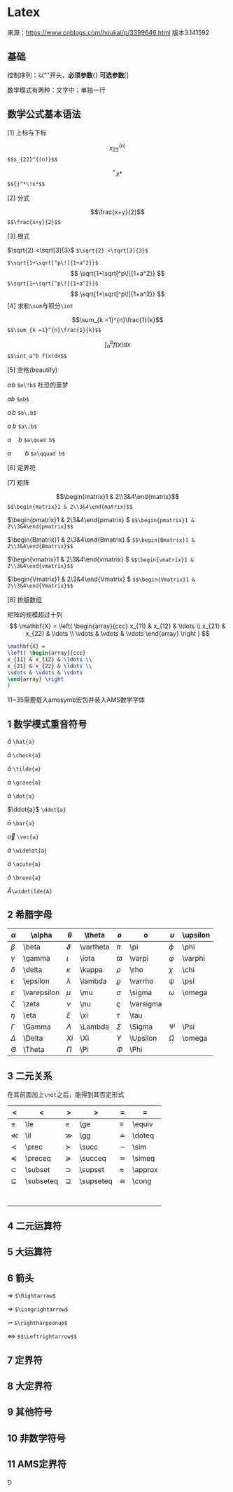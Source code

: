# Latex

来源：https://www.cnblogs.com/houkai/p/3399646.html 版本3.141592

## 基础

控制序列：以"\"开头，**必须参数**{}  **可选参数**[]

数学模式有两种：文字中；单独一行

## 数学公式基本语法

[1] 上标与下标

$$x_{22}^{(n)}$$ `$$x_{22}^{(n)}$$`

$${}^*\!x*$$ `$${}^*\!x*$$`

[2] 分式

$$\frac{x+y}{2}$$ `$$\frac{x+y}{2}$$`

[3] 根式

$\sqrt{2} <\sqrt[3]{3}$   `$\sqrt{2} <\sqrt[3]{3}$`

`$\sqrt{1+\sqrt[^p\!]{1+a^2}}$`
$$
\sqrt{1+\sqrt[^p\!]{1+a^2}}
$$
`$\sqrt{1+\sqrt[^p\!]{1+a^2}}$`
$$
\sqrt{1+\sqrt[^p\!]{1+a^2}}
$$
[4] 求和`\sum`与积分`\int`

$$\sum_{k =1}^{n}\frac{1}{k}$$ `$$\sum_{k =1}^{n}\frac{1}{k}$$`

$$\int_a^b f(x)dx$$ `$$\int_a^b f(x)dx$$`

[5] 空格(beautify)

$a\!b$ `$a\!b$` 社恐的噩梦

$ab$ `$ab$`

$a\,b$ `$a\,b$`

$a\;b$ `$a\;b$`

$a\quad b$ `$a\quad b$`

$a\qquad b$ `$a\qquad b$`

[6] 定界符

[7] 矩阵

$$\begin{matrix}1 & 2\\3&4\end{matrix}$$ `$$\begin{matrix}1 & 2\\3&4\end{matrix}$$`

$\begin{pmatrix}1 & 2\\3&4\end{pmatrix} $  `$$\begin{pmatrix}1 & 2\\3&4\end{pmatrix}$$`

$\begin{Bmatrix}1 & 2\\3&4\end{Bmatrix} $  `$$\begin{Bmatrix}1 & 2\\3&4\end{Bmatrix}$$`

$\begin{vmatrix}1 & 2\\3&4\end{vmatrix} $  `$$\begin{vmatrix}1 & 2\\3&4\end{vmatrix}$$`

$\begin{Vmatrix}1 & 2\\3&4\end{Vmatrix} $  `$$\begin{Vmatrix}1 & 2\\3&4\end{Vmatrix}$$`

[8] 排版数组

矩阵的规模超过十列
$$
\mathbf{X} = 
\left( \begin{array}{ccc}
x_{11} & x_{12} & \ldots \\
x_{21} & x_{22} & \ldots \\
\vdots & \vdots & \vdots
\end{array} \right
)
$$

```latex
\mathbf{X} = 
\left( \begin{array}{ccc}
x_{11} & x_{12} & \ldots \\
x_{21} & x_{22} & \ldots \\
\vdots & \vdots & \vdots
\end{array} \right
)
```



11~35需要载入amssymb宏包并装入AMS数学字体

## 1 数学模式重音符号

$\hat{a}$  `\hat{a}`

$\check{a}$ `\check{a}`

$\tilde{a}$ `\tilde{a}`

$\grave{a}$ `\grave{a}`

$\dot{a}$ `\dot{a}`

$\ddot{a}$ `\ddot{a}`

$\bar{a}$  `\bar{a}`

$\vec{a}$ `\vec{a}`

$\widehat{a}$ `\widehat{a}`

$\acute{a}$ `\acute{a}`

$\breve{a}$ `\breve{a}`

$\widetilde{A}$`\widetilde{A}`



## 2 希腊字母

| $\alpha$      | \alpha      | $\theta$    | \theta    | $o$         | o         | $\upsilon$ | \upsilon |
| ------------- | ----------- | ----------- | --------- | ----------- | --------- | ---------- | -------- |
| $\beta$       | \beta       | $\vartheta$ | \vartheta | $\pi$       | \pi       | $\phi$     | \phi     |
| $\gamma$      | \gamma      | $\iota$     | \iota     | $\varpi$    | \varpi    | $\varphi$  | \varphi  |
| $\delta$      | \delta      | $\kappa$    | \kappa    | $\rho$      | \rho      | $\chi$     | \chi     |
| $\epsilon$    | \epsilon    | $\lambda$   | \lambda   | $\varrho$   | \varrho   | $\psi$     | \psi     |
| $\varepsilon$ | \varepsilon | $\mu$       | \mu       | $\sigma$    | \sigma    | $\omega$   | \omega   |
| $\zeta$       | \zeta       | $\nu$       | \nu       | $\varsigma$ | \varsigma |            |          |
| $\eta$        | \eta        | $\xi$       | \xi       | $\tau$      | \tau      |            |          |
| $\Gamma$      | \Gamma      | $\Lambda$   | \Lambda   | $\Sigma$    | \Sigma    | $\Psi$     | \Psi     |
| $\Delta$      | \Delta      | $Xi$        | \Xi       | $\Upsilon$  | \Upsilon  | $\Omega$   | \omega   |
| $\Theta$      | \Theta      | $\Pi$       | \Pi       | $\Phi$      | \Phi      |            |          |



## 3 二元关系

在其前面加上`\not`之后，能得到其否定形式

| $<$         | <         | $>$         | >         | $=$       | =       |
| ----------- | --------- | ----------- | --------- | --------- | ------- |
| $\le$       | \le       | $\ge$       | \ge       | $\equiv$  | \equiv  |
| $\ll$       | \ll       | $\gg$       | \gg       | $\doteq$  | \doteq  |
| $\prec$     | \prec     | $\succ$     | \succ     | $\sim$    | \sim    |
| $\preceq$   | \preceq   | $\succeq$   | \succeq   | $\simeq$  | \simeq  |
| $\subset$   | \subset   | $\supset$   | \supset   | $\approx$ | \approx |
| $\subseteq$ | \subseteq | $\supseteq$ | \supseteq | $\cong$   | \cong   |
|             |           |             |           |           |         |
|             |           |             |           |           |         |
|             |           |             |           |           |         |
|             |           |             |           |           |         |
|             |           |             |           |           |         |
|             |           |             |           |           |         |
|             |           |             |           |           |         |



## 4 二元运算符

## 5 大运算符

## 6 箭头

$\Rightarrow$ `$\Rightarrow$`

$\Longrightarrow$ `$\Longrightarrow$`

$\rightharpoonup$ `$\rightharpoonup$`

$\Leftrightarrow$   `$$\Leftrightarrow$$`

## 7 定界符

## 8 大定界符

## 9 其他符号

## 10 非数学符号

## 11 AMS定界符



$\Game$

